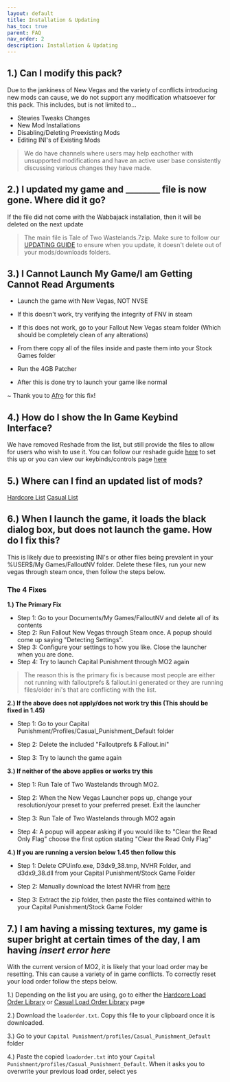 ```yaml
---
layout: default
title: Installation & Updating
has_toc: true
parent: FAQ
nav_order: 2
description: Installation & Updating
---
```


## **1.) Can I modify this pack?**

Due to the jankiness of New Vegas and the variety of conflicts introducing new mods can cause, we do not support any modification whatsoever for this pack. This includes, but is not limited to...

- Stewies Tweaks Changes
- New Mod Installations
- Disabling/Deleting Preexisting Mods
- Editing INI's of Existing Mods
> We do have channels where users may help eachother with unsupported modifications and have an active user base consistently discussing various changes they have made.

## **2.) I updated my game and ________ file is now gone. Where did it go?**

If the file did not come with the Wabbajack installation, then it will be deleted on the next update

> The main file is Tale of Two Wastelands.7zip. Make sure to follow our [UPDATING GUIDE](https://www.modlists.net/01CapitalPunishment/4-Support/3-Updating/) to ensure when you update, it doesn't delete out of your mods/downloads folders.

## **3.) I Cannot Launch My Game/I am Getting Cannot Read Arguments**

- Launch the game with New Vegas, NOT NVSE

- If this doesn't work, try verifying the integrity of FNV in steam

- If this does not work, go to your Fallout New Vegas steam folder (Which should be completely clean of any alterations)

- From there copy all of the files inside and paste them into your Stock Games folder

- Run the 4GB Patcher

- After this is done try to launch your game like normal

~ Thank you to [Afro](https://www.youtube.com/channel/UC0AU8onc8vlBxm3jaqYlM0g) for this fix!

## **4.) How do I show the In Game Keybind Interface?**

We have removed Reshade from the list, but still provide the files to allow for users who wish to use it. You can follow our reshade guide [here]() to set this up or you can view our keybinds/controls page [here](https://www.modlists.net/01CapitalPunishment/4-Support/2-Controls-&-Tweaks/) 


## **5.) Where can I find an updated list of mods?**

[Hardcore List](https://loadorderlibrary.com/lists/capital-punishment-1122)
[Casual List](https://loadorderlibrary.com/lists/capital-punishment-casual-list)

## **6.) When I launch the game, it loads the black dialog box, but does not launch the game. How do I fix this?**
This is likely due to preexisting INI's or other files being prevalent in your %USER$/My Games/FalloutNV folder. Delete these files, run your new vegas through steam once, then follow the steps below.

### **The 4 Fixes**

**1.) The Primary Fix**
- Step 1: Go to your Documents/My Games/FalloutNV and delete all of its contents
- Step 2: Run Fallout New Vegas through Steam once. A popup should come up saying "Detecting Settings".
- Step 3: Configure your settings to how you like. Close the launcher when you are done.
- Step 4: Try to launch Capital Punishment through MO2 again
> The reason this is the primary fix is because most people are either not running with falloutprefs & fallout.ini generated or they are running files/older ini's that are conflicting with the list. 

**2.) If the above does not apply/does not work try this (This should be fixed in 1.45)**

- Step 1: Go to your Capital Punishment/Profiles/Casual_Punishment_Default folder

- Step 2: Delete the included "Falloutprefs & Fallout.ini"

- Step 3: Try to launch the game again 

**3.) If neither of the above applies or works try this**

- Step 1: Run Tale of Two Wastelands through MO2.

- Step 2: When the New Vegas Launcher pops up, change your resolution/your preset to your preferred preset. Exit the launcher

- Step 3: Run Tale of Two Wastelands through MO2 again

- Step 4: A popup will appear asking if you would like to "Clear the Read Only Flag" choose the first option stating "Clear the Read Only Flag"

**4.) If you are running a version below 1.45 then follow this**

- Step 1: Delete CPUinfo.exe, D3dx9_38.tmp, NVHR Folder, and d3dx9_38.dll from your Capital Punishment/Stock Game Folder

- Step 2: Manually download the latest NVHR from [here](https://www.nexusmods.com/newvegas/mods/69779?tab=files)

- Step 3: Extract the zip folder, then paste the files contained within to your Capital Punishment/Stock Game Folder

## **7.) I am having a missing textures, my game is super bright at certain times of the day, I am having *insert error here***
With the current version of MO2, it is likely that your load order may be resetting. This can cause a variety of in game conflicts. To correctly reset your load order follow the steps below.

1.) Depending on the list you are using, go to either the [Hardcore Load Order Library](https://loadorderlibrary.com/lists/capital-punishment-1122) or [Casual Load Order Library](https://loadorderlibrary.com/lists/capital-punishment-casual-list) page

2.) Download the `loadorder.txt`. Copy this file to your clipboard once it is downloaded.

3.) Go to your `Capital Punishment/profiles/Casual_Punishment_Default` folder

4.) Paste the copied `loadorder.txt` into your `Capital Punishment/profiles/Casual_Punishment_Default`. When it asks you to overwrite your previous load order, select
yes
